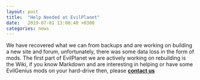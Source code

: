 ```yaml
---
layout: post
title:  "Help Needed at EvilPlanet"
date:   2019-07-01 13:08:40 +0300
categories: news
---
```

We have recovered what we can from backups and are working on building a new site and forum, unfortunately, there was some data loss in the form of mods. The first part of EvilPlanet we are actively working on rebuilding is the Wiki, if you know Markdown and are interesting in helping or have some EvilGenius mods on your hard-drive then, please <b><a href="mailto:webmaster@evilplanet.com" title="contact us">contact us</a>